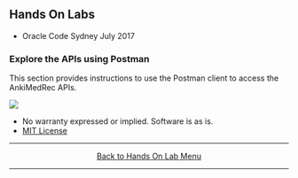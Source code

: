 ## Hands On Labs

- Oracle Code Sydney July 2017

### Explore the APIs using Postman

This section provides instructions to use the Postman client to access the AnkiMedRec APIs.

<img src="./img/postmanclient1.PNG" />

* No warranty expressed or implied.  Software is as is.
* [MIT License](http://www.opensource.org/licenses/mit-license.html)

<hr />
<center>
<a href="../../handsonlabs" class="btn" >Back to Hands On Lab Menu</a>
<center />
<hr />

